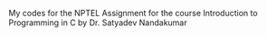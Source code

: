 My codes for the NPTEL Assignment for the course Introduction to Programming in C by Dr. Satyadev Nandakumar